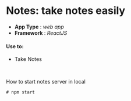 # Notes: take notes easily

- <b>App Type</b> : <em>  web app </em>
- <b>Framework</b> : <em> ReactJS </em>

#### Use to:
- Take Notes 
<br />

How to start notes server in local
```
# npm start
```

